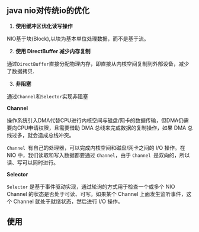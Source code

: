 ## java nio对传统io的优化
1. **使用缓冲区优化读写操作**

NIO基于块(Block),以块为基本单位处理数据，而不是基于流。

2. **使用 DirectBuffer 减少内存复制**

通过`DirectBuffer`直接分配物理内存，即直接从内核空间复制到外部设备，减少了数据拷贝.

3. **非阻塞**

通过`Channel`和`Selector`实现非阻塞

**Channel**

操作系统引入DMA代替CPU进行内核空间与磁盘/网卡的数据传输，但DMA仍需要向CPU申请权限，且需要借助 DMA 总线来完成数据的复制操作，如果 DMA 总线过多，就会造成总线冲突。

`Channel `有自己的处理器，可以完成内核空间和磁盘/网卡之间的
I/O 操作。在 NIO 中，我们读取和写入数据都要通过 `Channel`，由于 `Channel `是双向的，所以读、写可以同时进行。


**Selector**

`Selector` 是基于事件驱动实现，通过轮询的方式用于检查一个或多个 NIO Channel 的状态是否处于可读、可写。如果某个 Channel 上面发生监听事件，这个
Channel 就处于就绪状态，然后进行 I/O 操作。

## 使用


